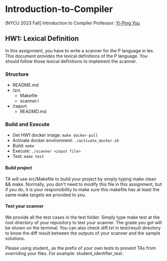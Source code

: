 # Introduction-to-Compiler
[NYCU 2023 Fall] Introduction to Compiler
Professor: [Yi-Ping You](https://www.cs.nycu.edu.tw/members/detail/ypyou)

## HW1: Lexical Definition
In this assignment, you have to write a scanner for the P language in lex. This document provides the lexical definitions of the P language. You should follow those lexical definitions to implement the scanner.
### Structure
* README.md
* /src
  * Makefile
  * scanner.l
* /report
  * READMD.md
### Build and Execute
* Get HW1 docker image: `make docker-pull`
* Activate docker environment: `./activate_docker.sh`
* Build: `make`
* Execute: `./scanner <input file>`
* Test: `make test`
#### Build project
TA will use src/Makefile to build your project by simply typing make clean && make. Normally, you don't need to modify this file in this assignment, but if you do, it is your responsibility to make sure this makefile has at least the same make targets we provided to you.
#### Test your scanner
We provide all the test cases in the test folder. Simply type make test at the root directory of your repository to test your scanner. The grade you got will be shown on the terminal. You can also check diff.txt in test/result directory to know the diff result between the outputs of your scanner and the sample solutions.

Please using student_ as the prefix of your own tests to prevent TAs from overriding your files. For example: student_identifier_test.

